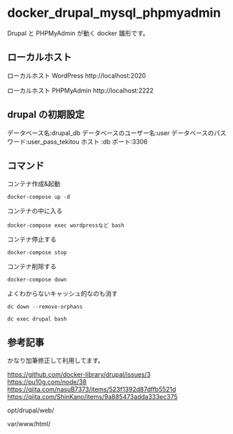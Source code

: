 <!-- @format -->

# docker_drupal_mysql_phpmyadmin

Drupal と PHPMyAdmin が動く docker 雛形です。

## ローカルホスト

ローカルホスト WordPress
http://localhost:2020

ローカルホスト PHPMyAdmin
http://localhost:2222

## drupal の初期設定

データベース名:drupal_db
データベースのユーザー名:user
データベースのパスワード:user_pass_tekitou
ホスト :db
ポート:3306

## コマンド

コンテナ作成&起動

```
docker-compose up -d
```

コンテナの中に入る

```
docker-compose exec wordpressなど bash
```

コンテナ停止する

```
docker-compose stop
```

コンテナ削除する

```
docker-compose down
```

よくわからないキャッシュ的なのも消す

```
dc down --remove-orphans
```

```
dc exec drupal bash
```

## 参考記事

かなり加筆修正して利用してます。

https://github.com/docker-library/drupal/issues/3
https://pu10g.com/node/38
https://qiita.com/nasuB7373/items/523f1392d87dffb5521d
https://qiita.com/ShinKano/items/9a885473adda333ec375

opt/drupal/web/

var/www/html/
